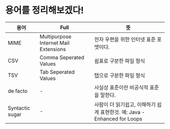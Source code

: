 # 용어를 정리해보겠다!

용어 | Full | 뜻
-----|------|-----
MIME | Multipurpose Internet Mail Extensions | 전자 우편을 위한 인터넷 표준 포맷이다.
CSV | Comma Seperated Values | 쉼표로 구분한 파일 형식
TSV | Tab Seperated Values | 탭으로 구분한 파일 형식
de facto | - | 사실상 표준이란 비공식적 표준을 말한다. 
Syntactic sugar | - | 사람이 더 읽기쉽고, 이해하기 쉽게 표현한것. 예: Java - Enhanced for Loops
